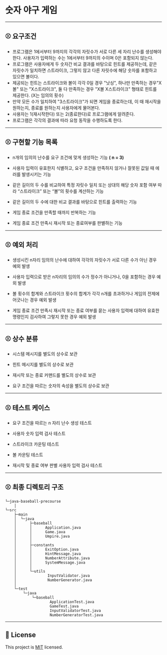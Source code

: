 # 숫자 야구 게임
  

---

## ⚾️ 요구조건

+ 프로그램은 1에서부터 9까지의 각각의 자릿수가 서로 다른 세 자리 난수를 생성해야 한다.
사용자가 입력하는 수는 1에서부터 9까지의 수이며 0은 포함되지 않는다.  
+ 프로그램은 사용자에게 두 숫자간 비교 결과를 바탕으로 힌트를 제공하는데, 같은 자릿수가 일치하면 스트라이크, 그렇지 않고 다른 자릿수에 해당 숫자를 포함하고 있으면 볼이다. 
+ 제공되는 힌트는 스트라이크와 볼이 각각 0일 경우 "낫싱", 하나만 만족하는 경우"X볼" 또는 "X스트라이크", 둘 다 만족하는 경우 "X볼 X스트라이크" 형태로 힌트를 제공한다. (X는 임의의 횟수)
+ 만약 모든 수가 일치하여 "3스트라이크"가 되면 게임을 종료하는데, 이 때 재시작을 원하는지, 종료를 원하는지 사용자에게 물어본다.
+ 사용자는 1(재시작한다) 또는 2(종료한다)로 프로그램에게 알려준다.
+ 프로그램은 각각의 결과에 따라 요청 동작을 수행하도록 한다.
  
---

## ⚾️ 구현할 기능 목록

+ n개의 임의의 난수를 요구 조건에 맞게 생성하는 기능 **( n = 3)**

+ 사용자 입력이 유효한지 식별하고, 요구 조건을 만족하지 않거나 잘못된 값일 때 에러를 발생시키는 기능

+ 같은 길이의 두 수를 비교하여 특정 자릿수 일치 또는 상대의 해당 숫자 포함 여부 따라 “스트라이크” 또는 “볼”의 횟수를 계산하는 기능

+ 같은 길이의 두 수에 대한 비교 결과를 바탕으로 힌트를 출력하는 기능

+ 게임 종료 조건을 만족할 때까지 반복하는 기능

+ 게임 종료 조건 만족시 재시작 또는 종료여부를 판별하는 기능
---
## ⚾️ 예외 처리

+ 생성시킨 n자리 임의의 난수에 대하여 각각의 자릿수가 서로 다른 수가 아닌 경우 예외 발생

+ 사용자 입력으로 받은 n자리의 임의의 수가 정수가 아니거나, 0을 포함하는 경우 예외 발생

+ 볼 횟수의 합계와 스트라이크 횟수의 합계가 각각 n개를 초과하거나 게임의 전제에 어긋나는 경우 예외 발생

+ 게임 종료 조건 만족시 재시작 또는 종료 여부를 묻는 사용자 입력에 대하여 유효한 명령인지 검사하여 그렇지 못한 경우 예외 발생
---
## ⚾️ 상수 분류

+ 시스템 메시지를 별도의 상수로 보관

+ 힌트 메시지를 별도의 상수로 보관

+ 재시작 또는 종료 커맨드를 별도의 상수로 보관

+ 요구 조건을 따르는 숫자의 속성을 별도의 상수로 보관
---
## ⚾️ 테스트 케이스

+ 요구 조건을 따르는 n 자리 난수 생성 테스트

+ 사용자 숫자 입력 검사 테스트

+ 스트라이크 카운팅 테스트

+ 볼 카운팅 테스트

+ 재시작 및 종료 여부 판별 사용자 입력 검사 테스트
  
---
## ⚾️ 최종 디렉토리 구조
```
└─java-baseball-precourse
    │
└─src
    ├─main
    │  └─java
    │      ├─baseball
    │      │      Application.java
    │      │      Game.java
    │      │      Umpire.java
    │      │
    │      ├─constants
    │      │      ExitOption.java
    │      │      HintMessage.java
    │      │      NumberAttribute.java
    │      │      SystemMessage.java
    │      │
    │      └─utils
    │              InputValidator.java
    │              NumberGenerator.java
    │
    └─test
        └─java
            └─baseball
                    ApplicationTest.java
                    GameTest.java
                    InputValidatorTest.java
                    NumberGeneratorTest.java
```
---

## 📝 License

This project is [MIT](https://github.com/woowacourse/java-baseball-precourse/blob/master/LICENSE) licensed.